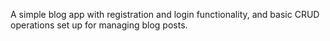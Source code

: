 A simple blog app with registration and login functionality, and basic CRUD operations set up for managing blog posts.
